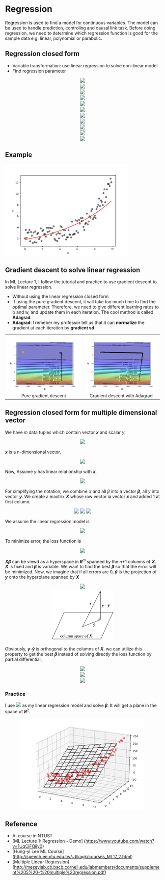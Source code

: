 # Regression
Regression is used to find a model for continuous variables. The model can be used to handle prediction, controling and causal link task. Before doing regression, we need to determine which regression function is good for the sample data e.g. linear, polynomial or parabolic.

## Regression closed form
+ Variable transformation: use linear regression to solve non-linear model
+ Find regression parameter
<p align="center">
   <img src="https://latex.codecogs.com/svg.latex?%5Cinline%20y%3D%5Calpha&plus;%5Cbeta%20x" /><br/>
   <img src="https://latex.codecogs.com/svg.latex?L%28%5Calpha%2C%5Cbeta%29%3D%5Csum%5Cnolimits_i%28y_i-%28%5Calpha&plus;%7B%5Cbeta%7Dx_i%29%29%5E2%3D%5Csum%5Cnolimits_i%28y_i-%5Calpha-%7B%5Cbeta%7Dx_i%29%5E2" /><br/>
   <img src="https://latex.codecogs.com/svg.latex?%5Cfrac%7B%5Cpartial%20L%7D%7B%5Cpartial%20%5Calpha%7D%3D%5Csum%5Cnolimits_i%202%28y_i-%5Calpha-%5Cbeta%20x_i%29%28-1%29%3D0" /><br/>
   <img src="https://latex.codecogs.com/svg.latex?%5Cfrac%7B%5Cpartial%20L%7D%7B%5Cpartial%20%5Cbeta%7D%3D%5Csum%5Cnolimits_i%202%28y_i-%5Calpha-%5Cbeta%20x_i%29%28-x_i%29%3D0" /><br/>
   <img src="https://latex.codecogs.com/svg.latex?%5Cleft%5C%7B%20%5Cbegin%7Barray%7D%7Blr%7D%20%5Csum%5Cnolimits_i%20y_i-n%5Calpha-%5Cbeta%5Csum%5Cnolimits_i%20x_i%3D0%20%5Ccdots%5Ccdots%20%5Ctextcircled%7B1%7D%5C%5C%20%5Csum%5Cnolimits_i%20x_i%20y_i-%5Calpha%5Csum%5Cnolimits_i%20x_i-%5Cbeta%5Csum%5Cnolimits_i%20%7Bx_i%7D%5E2%3D0%20%5Ccdots%5Ccdots%20%5Ctextcircled%7B2%7D%20%5Cend%7Barray%7D%20%5Cright." /><br/>
   <img src="https://latex.codecogs.com/svg.latex?%5Ctextcircled%7B1%7D%5Ctimes%20%5Csum%5Cnolimits_i%20x_i%20%5Cqquad%20%5Ctextcircled%7B2%7D%5Ctimes%20n" /><br/>
   <img src="https://latex.codecogs.com/svg.latex?%5Cleft%5C%7B%20%5Cbegin%7Barray%7D%7Blr%7D%20%5Csum%5Cnolimits_i%20y_i%20%5Csum%5Cnolimits_i%20x_i-n%5Calpha%5Csum%5Cnolimits_i%20x_i-%5Cbeta%7B%28%5Csum%5Cnolimits_i%20x_i%29%5E2%7D%3D0%20%5Ccdots%5Ccdots%20%5Ctextcircled%7B1%7D%5C%5C%20n%5Csum%5Cnolimits_i%20x_i%20y_i-n%5Calpha%5Csum%5Cnolimits_i%20x_i-n%5Cbeta%5Csum%5Cnolimits_i%20%7Bx_i%7D%5E2%3D0%20%5Ccdots%5Ccdots%20%5Ctextcircled%7B2%7D%20%5Cend%7Barray%7D%20%5Cright." /><br/>
   <img src="https://latex.codecogs.com/svg.latex?%5Ctextcircled%7B1%7D-%5Ctextcircled%7B2%7D" /><br/>
   <img src="https://latex.codecogs.com/svg.latex?%5Csum%5Cnolimits_i%20x_i%20%5Csum%5Cnolimits_i%20y_i%20-%20n%5Csum%5Cnolimits_i%20x_i%20y_i%20%3D%20%5Cbeta%7B%28%28%5Csum%5Cnolimits_i%20x_i%29%5E2-n%5Csum%5Cnolimits_i%20x_i%5E2%29%7D" /></br>
   <img src="https://latex.codecogs.com/svg.latex?%5Clarge%20%5Cbegin%7Bmatrix%7D%20%5Cbeta%20%26%20%3D%20%26%20%5Cfrac%7Bn%5Csum%5Cnolimits_i%20x_i%20y_i-%5Csum%5Cnolimits_i%20x_i%20%5Csum%5Cnolimits_i%20y_i%7D%7Bn%5Csum%5Cnolimits_i%20x_i%5E2-%28%5Csum%5Cnolimits_i%20x_i%29%5E2%7D%20%5C%5C%20%5C%5C%20%26%3D%20%26%5Cfrac%7B%5Csum%5Cnolimits_i%20x_i%20y_i-%5Cfrac%7B1%7D%7Bn%7D%5Csum%5Cnolimits_i%20x_i%20%5Csum%5Cnolimits_i%20y_i%7D%7B%5Csum%5Cnolimits_i%20x_i%5E2-%5Cfrac%7B1%7D%7Bn%7D%28%5Csum%5Cnolimits_i%20x_i%29%5E2%7D%20%5C%5C%20%5C%5C%20%26%3D%20%26%20%5Cfrac%7B%5Csum%5Cnolimits_i%20x_i%20y_i-n%5Cmu_x%5Cmu_y%20%7D%7B%5Csum%5Cnolimits_i%20x_i%5E2-n%5Cmu_x%5E2%7D%20%5C%5C%20%5C%5C%20%26%3D%20%26%20%5Cfrac%7B%5Csum%5Cnolimits_i%20%28x_i-%5Cmu_x%29%28y_i-%5Cmu_y%29%7D%7B%5Csum%5Cnolimits_i%20%28x_i-%5Cmu_x%29%5E2%7D%20%5Cend%7Bmatrix%7D" /><br/>
   <img src="https://latex.codecogs.com/svg.latex?%5Cbegin%7Barray%7D%7Blr%7D%20n%5Calpha%20%3D%20%5Csum%5Cnolimits_i%20y_i-%5Cbeta%5Csum%5Cnolimits_i%20x_i%20%5C%5C%20%5Calpha%20%3D%20%5Cmu_y-%5Cbeta%5Cmu_x%20%5Cend%7Barray%7D" />
</p>

## Example
<img width="400" src="https://github.com/ChienKangLu/Regression/blob/master/regression/img1.png" />

## Gradient descent to solve linear regression
In ML Lecture 1, I follow the tutorial and practice to use gradient descent to solve linear regression.
+ Without using the linear regression closed form
+ If using the pure gradient descent, it will take too much time to find the optimal parameter. Therefore, we need to give different learning rates to b and w, and update them in each iteration. The cool method is called **Adagrad**.
+ **Adagrad**: I remeber my professor tell us that it can **normalize** the gradient at each iteration by **gradient sd**

<Table>
   <tr>
      <td><img width="400" src="https://github.com/ChienKangLu/Regression/blob/master/ML_Lecture/gradient.png" /></td>
      <td><img width="400" src="https://github.com/ChienKangLu/Regression/blob/master/ML_Lecture/gradient%20with%20adagrad.png" /></td>
   </tr>
   <tr>
      <td align="center">Pure gradient descent</td>
      <td align="center">Gradient descent with Adagrad</td>
   </tr>
</Table>

## Regression closed form for multiple dimensional vector
<p> We have <i>m</i> data tuples which contain vector <i><b>x</b></i> and scalar <i>y</i>,</p>
<p align="center">
<img src="https://latex.codecogs.com/svg.latex?data%20%3D%20%5C%7B%28%5Ctextbf%7B%5Ctextit%7Bx%7D%7D_%5Ctextbf%7B%5Ctextit%7Bi%7D%7D%2Cy_i%29%5C%7D%2Ci%3D1%5Ccdots%20m" />
</p>

<p><i><b>x</b></i> is a n-dimensional vector,</p>
<p align="center">
<img src="http://latex.codecogs.com/svg.latex?%5Ctextbf%7B%5Ctextit%7Bx%7D%7D_%5Ctextbf%7B%5Ctextit%7Bi%7D%7D%3D%5Cbegin%7Bbmatrix%7Dx_i_1%20%5C%5Cx_i_2%5C%5C%5Cvdots%5C%5C%20x_i_n%5Cend%7Bbmatrix%7D_%7Bn*1%7D" />
</p>

<p>Now, Assume <i>y</i> has linear relationship with <i><b>x</b></i>,</p>
<p align="center">
<img src="http://latex.codecogs.com/svg.latex?y_i=\alpha&plus;\beta&space;_1x_i_1&plus;\beta&space;_2x_i_2&plus;\cdots&plus;\beta_nx_i_n" />
</p>

<p>For simplifying the notation, we combine <i>&alpha;</i> and all <i>&beta;</i> into a vector <i><b>&beta;</b></i>, all <i>y</i> into vector <i><b>y</b></i>. We create a maxtrix <i><b>X</b></i> whose row vector ia vector <i><b>x</b></i> and added 1 at first column.</p>

<p align="center">
<img src="http://latex.codecogs.com/svg.latex?%24%5Cmathit%20%7B%5Cboldmath%20%24%5Cbeta%24%7D%20%24%3D%5Cbegin%7Bbmatrix%7D%5Calpha%5C%5C%5Cbeta_1%5C%5C%5Cbeta_2%5C%5C%5Cvdots%5C%5C%5Cbeta_n%5Cend%7Bbmatrix%7D_%7B%28n&plus;1%29*1%7D" />
<img src="https://latex.codecogs.com/svg.latex?%5Ctextbf%7B%5Ctextit%7By%7D%7D%20%3D%20%5Cbegin%7Bbmatrix%7Dy_1%5C%5Cy_2%5C%5Cy_3%5C%5C%5Cvdots%5C%5Cy_m%5Cend%7Bbmatrix%7D_%7Bm&plus;1%7D" />
<img src="https://latex.codecogs.com/svg.latex?%5Ctextbf%7B%5Ctextit%7BX%7D%7D%20%3D%20%5Cbegin%7Bbmatrix%7D%201%26%20x_i_1%20%26%20x_i_1%20%26%20%5Ccdots%20%26%20x_i_n%20%5C%5C%20%26%20%26%20%5Cvdots%20%26%20%26%5C%5C%201%26%20x_m_1%20%26%20x_m_1%20%26%20%5Ccdots%20%26%20x_m_n%20%5Cend%7Bbmatrix%7D_%7Bm*%28n&plus;1%29%7D" />
</p>

<p>We assume the linear regression model is</p>
<p align="center">
<img src="https://latex.codecogs.com/svg.latex?%5Ctextbf%7B%5Ctextit%7By%7D%7D%20%3D%20%5Ctextbf%7B%5Ctextit%7BX%7D%7D%20%24%5Cmathit%7B%5Cboldmath%20%24%5Cbeta%24%7D%24%20&plus;%20%5Ctextbf%7B%5Ctextit%7Berror%7D%7D" />
</p>

<p>To minimize error, the loss function is</p>
<p align="center">
<img src="https://latex.codecogs.com/svg.latex?L%28%24%5Cmathit%7B%5Cboldmath%20%24%5Cbeta%24%7D%24%29%3D%28%5Ctextbf%7B%5Ctextit%7By%7D%7D-%5Ctextbf%7B%5Ctextit%7BX%7D%7D%20%24%5Cmathit%7B%5Cboldmath%20%24%5Cbeta%24%7D%24%29%5E%7B%27%7D%28%5Ctextbf%7B%5Ctextit%7By%7D%7D-%5Ctextbf%7B%5Ctextit%7BX%7D%7D%20%24%5Cmathit%7B%5Cboldmath%20%24%5Cbeta%24%7D%24%29" />
</p>

<p>
<i><b>X</b></i><i><b>&beta;</b></i> can be viewd as a hyperspace in <i><b>R</b></i><sup><i>m</i></sup> spanned by the <i>n</i>+1 columns of <i><b>X</b></i>. <i><b>X</b></i> is fixed and <i><b>&beta;</b></i> is variable. We want to find the best <i><b>&beta;</b></i> so that the error will be minimized. Now, we imagine that if all errors are 0, <i><b>y&#770;</b></i> is the projection of <i><b>y</b></i> onto the hyperplane spanned by <i><b>X</b></i>
</p>
<p align="center">
<img src="https://latex.codecogs.com/svg.latex?%5Chat%7B%5Ctextbf%7B%5Ctextit%7By%7D%7D%7D%3D%5Ctextbf%7B%5Ctextit%7BX%7D%7D%24%5Cmathit%7B%5Cboldmath%20%24%5Chat%5Cbeta%24%7D%24" /><br/>
<img width="200" src="https://github.com/ChienKangLu/Regression/blob/master/Mutilple-linear-regression/column_space.png" />
</p>

<p>
Obviously, <i><b>y</b></i>-<i><b>y&#770;</b></i> is orthogonal to the columns of <i><b>X</b></i>, we can utilize this property to get the best <i><b>&beta;</b></i> instead of solving directly the loss function by partial differential,
</p>

<p align="center">
<img src="https://latex.codecogs.com/svg.latex?%7B%5Ctextbf%7B%5Ctextit%7BX%7D%7D%7D%27%28%5Ctextbf%7B%5Ctextit%7By%7D%7D-%5Ctextbf%7B%5Ctextit%7BX%7D%7D%24%5Cmathit%7B%5Cboldmath%20%24%5Chat%5Cbeta%24%7D%24%29%3D0" /><br/>
<img src="https://latex.codecogs.com/svg.latex?%7B%5Ctextbf%7B%5Ctextit%7BX%7D%7D%7D%27%5Ctextbf%7B%5Ctextit%7By%7D%7D-%7B%5Ctextbf%7B%5Ctextit%7BX%7D%7D%7D%27%7B%5Ctextbf%7B%5Ctextit%7BX%7D%7D%7D%24%5Cmathit%7B%5Cboldmath%20%24%5Chat%5Cbeta%24%7D%3D0" />
<br/>
<img src="https://latex.codecogs.com/svg.latex?%24%5Cmathit%7B%5Cboldmath%24%5Chat%5Cbeta%24%7D%24%3D%7B%28%7B%5Ctextbf%7B%5Ctextit%7BX%7D%7D%7D%27%7B%5Ctextbf%7B%5Ctextit%7BX%7D%7D%7D%29%7D%5E%7B-1%7D%7B%5Ctextbf%7B%5Ctextit%7BX%7D%7D%7D%27%5Ctextbf%7B%5Ctextit%7By%7D%7D" />
</p>

### Practice
I use <img src="https://latex.codecogs.com/svg.latex?%5Cinline%20y%3D%5Calpha%20&plus;%5Cbeta_1x_1%20&plus;%5Cbeta_2x_2" /> as my linear regression model and solve <i><b>&beta;</b></i>. It will get a plane in the space of <i><b>R</b></i><sup>2</sup>.
<p align="center">
<img width="400" src="https://github.com/ChienKangLu/Regression/blob/master/Mutilple-linear-regression/plane.png" />
</p>




## Reference
+ AI course in NTUST
+ [ML Lecture 1: Regression - Demo] (https://www.youtube.com/watch?v=1UqCjFQiiy0)
+ [Hung-yi Lee ML Course] (http://speech.ee.ntu.edu.tw/~tlkagk/courses_ML17_2.html)
+ [Multiple Linear Regression] (http://mezeylab.cb.bscb.cornell.edu/labmembers/documents/supplement%205%20-%20multiple%20regression.pdf)

